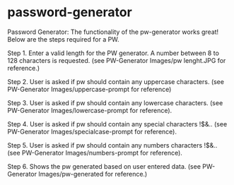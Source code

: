 # password-generator

Password Generator:
The functionality of the pw-generator works great! Below are the steps required for a PW.

Step 1. Enter a valid length for the PW generator. A number between 8 to 128 characters is requested. (see PW-Generator Images/pw lenght.JPG for reference.)

Step 2. User is asked if pw should contain any uppercase characters. (see PW-Generator Images/uppercase-prompt for reference)

Step 3. User is asked if pw should contain any lowercase characters. (see PW-Generator Images/lowercase-prompt for reference).

Step 4. User is asked if pw should contain any special characters !$&.. (see PW-Generator Images/specialcase-prompt for reference).

Step 5. User is asked if pw should contain any numbers characters !$&.. (see PW-Generator Images/numbers-prompt for reference).

Step 6. Shows the pw generated based on user entered data. (see PW-Generator Images/pw-generated for reference.)
